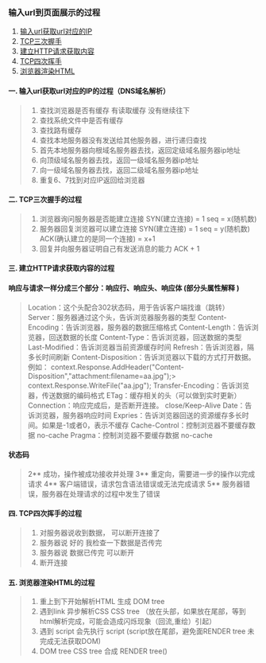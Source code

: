 ### 输入url到页面展示的过程
1. [输入url获取url对应的IP](#DNS)
2. [TCP三次握手](#TCP)
3. [建立HTTP请求获取内容](#HTTP)
4. [TCP四次挥手](#CLOSE)
5. [浏览器渲染HTML](#BJC)

#### 一. 输入url获取url对应的IP的过程（DNS域名解析）<a id='DNS'></a>
> 1. 查找浏览器是否有缓存 有读取缓存 没有继续往下
> 2. 查找系统文件中是否有缓存
> 3. 查找路有缓存
> 4. 查找本地服务器没有发送给其他服务器，进行递归查找
> 5. 首先本地服务器向根域名服务器去找，返回定级域名服务器ip地址
> 6. 向顶级域名服务器去找，返回一级域名服务器ip地址
> 7. 向一级域名服务器去找，返回二级域名服务器ip地址
> 8. 重复6、7找到对应IP返回给浏览器
#### 二. TCP三次握手的过程 <a id='TCP'></a>
> 1. 浏览器询问服务器是否能建立连接  SYN(建立连接) = 1 seq = x(随机数)
> 2. 服务器回复浏览器可以建立连接 SYN(建立连接) = 1 seq = y(随机数) ACK(确认建立的是同一个连接) = x+1
> 3. 回复并向服务器证明自己有发送消息的能力 ACK + 1
#### 三. 建立HTTP请求获取内容的过程 <a id='HTTP'></a>
#### 响应与请求一样分成三个部分：响应行、响应头、响应体 (部分头属性解释 )
> Location：这个头配合302状态码，用于告诉客户端找谁（跳转）
> Server：服务器通过这个头，告诉浏览器服务器的类型
> Content-Encoding：告诉浏览器，服务器的数据压缩格式
> Content-Length：告诉浏览器，回送数据的长度
> Content-Type：告诉浏览器，回送数据的类型
> Last-Modified：告诉浏览器当前资源缓存时间
> Refresh：告诉浏览器，隔多长时间刷新
> Content-Disposition：告诉浏览器以下载的方式打开数据。例如： context.Response.AddHeader("Content-Disposition","attachment:filename=aa.jpg");>   context.Response.WriteFile("aa.jpg");
> Transfer-Encoding：告诉浏览器，传送数据的编码格式
> ETag：缓存相关的头（可以做到实时更新）
> Connection：响应完成后，是否断开连接。  close/Keep-Alive
> Date：告诉浏览器，服务器响应时间
> Expries：告诉浏览器回送的资源缓存多长时间。如果是-1或者0，表示不缓存
> Cache-Control：控制浏览器不要缓存数据   no-cache
> Pragma：控制浏览器不要缓存数据          no-cache

#### 状态码
> 2**	成功，操作被成功接收并处理
> 3**	重定向，需要进一步的操作以完成请求
> 4**	客户端错误，请求包含语法错误或无法完成请求
> 5**	服务器错误，服务器在处理请求的过程中发生了错误

#### 四. TCP四次挥手的过程 <a id='CLOSE'></a>
> 1. 对服务器说收到数据， 可以断开连接了
> 2. 服务器说 好的 我检查一下数据是否传完
> 3. 服务器说 数据已传完 可以断开
> 4. 断开连接

#### 五. 浏览器渲染HTML的过程 <a id='BJC'></a>
> 1. 重上到下开始解析HTML 生成 DOM tree
> 2. 遇到link 异步解析CSS  CSS tree （放在头部，如果放在尾部，等到html解析完成，可能会造成闪烁现象（回流,重绘）引起）
> 3. 遇到 script 会先执行 script (script放在尾部，避免面RENDER tree 未完成无法获取DOM)
> 4. DOM tree CSS tree 合成 RENDER tree() 